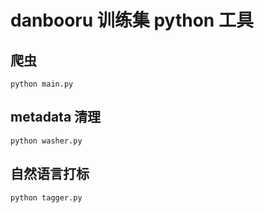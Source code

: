 # danbooru 训练集 python 工具

## 爬虫

```
python main.py
```

## metadata 清理

```
python washer.py
```

## 自然语言打标
```
python tagger.py
```